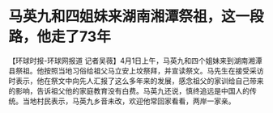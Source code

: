 # 马英九和四姐妹来湖南湘潭祭祖，这一段路，他走了73年

【环球时报-环球网报道
记者吴薇】4月1日上午，马英九和四个姐妹来到湖南湘潭县祭祖。他按照当地习俗给祖父马立安上坟祭拜，并宣读祭文。马先生在接受采访时表示，他在祭文中向先人汇报了这么多年来的发展，感念祖父的家训给自己带来的影响，告诉祖父他的家庭教育没有白费。马英九还说，慎终追远是中国人的传统。当地村民表示，马英九乡音未改，欢迎他常回家看看，两岸一家亲。

